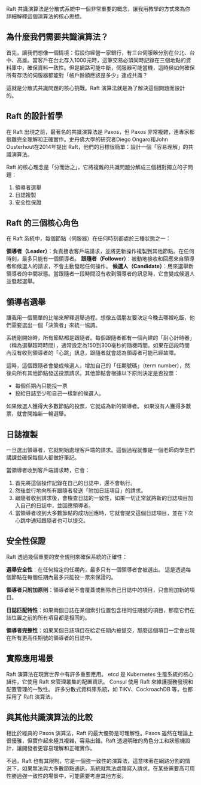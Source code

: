 Raft 共識演算法是分散式系統中一個非常重要的概念，讓我用教學的方式來為你詳細解釋這個演算法的核心思想。

## 為什麼我們需要共識演算法？

首先，讓我們想像一個情境：假設你經營一家銀行，有三台伺服器分別在台北、台中、高雄。當客戶在台北存入1000元時，這筆交易必須同時記錄在三個地點的資料庫中，確保資料一致性。但是網路可能中斷，伺服器可能當機，這時候如何確保所有存活的伺服器都能對「帳戶餘額應該是多少」達成共識？

這就是分散式共識問題的核心挑戰。Raft 演算法就是為了解決這個問題而設計的。

## Raft 的設計哲學

在 Raft 出現之前，最著名的共識演算法是 Paxos，但 Paxos 非常複雜，連專家都很難完全理解和正確實作。史丹佛大學的研究者Diego Ongaro和John Ousterhout在2014年提出 Raft，他們的目標很簡單：設計一個「容易理解」的共識演算法。

Raft 的核心理念是「分而治之」，它將複雜的共識問題分解成三個相對獨立的子問題：
1. 領導者選舉
2. 日誌複製
3. 安全性保證

## Raft 的三個核心角色

在 Raft 系統中，每個節點（伺服器）在任何時刻都處於三種狀態之一：

**領導者（Leader）**：負責接收客戶端請求，並將更新操作複製到其他節點。在任何時刻，最多只能有一個領導者。
**跟隨者（Follower）**：被動地接收和回應來自領導者和候選人的請求，不會主動發起任何操作。
**候選人（Candidate）**：用來選舉新領導者的中間狀態。當跟隨者一段時間沒有收到領導者的訊息時，它會變成候選人並發起選舉。

## 領導者選舉

讓我用一個簡單的比喻來解釋選舉過程。想像五個朋友要決定今晚去哪裡吃飯，他們需要選出一個「決策者」來統一協調。

系統剛開始時，所有節點都是跟隨者。每個跟隨者都有一個內建的「耐心計時器」（稱為選舉超時時間），通常設定為150到300毫秒的隨機時間。如果在這段時間內沒有收到領導者的「心跳」訊息，跟隨者就會認為領導者可能已經故障。

這時，這個跟隨者會變成候選人，增加自己的「任期號碼」（term number），然後向所有其他節點發送投票請求。其他節點會根據以下原則決定是否投票：
- 每個任期內只能投一票
- 投給日誌至少和自己一樣新的候選人。

如果候選人獲得大多數節點的投票，它就成為新的領導者。
如果沒有人獲得多數票，就會開始新一輪選舉。

## 日誌複製

一旦選出領導者，它就開始處理客戶端的請求。這個過程就像是一個老師向學生們講課並確保每個人都做好筆記。

當領導者收到客戶端請求時，它會：
1. 首先將這個操作記錄在自己的日誌中，還不會執行。
2. 然後並行地向所有跟隨者發送「附加日誌項目」的請求。
3. 跟隨者收到請求後，會檢查日誌的一致性，如果一切正常就將新的日誌項目加入自己的日誌中，並回應領導者。
4. 當領導者收到大多數節點的成功回應時，它就會提交這個日誌項目，並在下次心跳中通知跟隨者也可以提交。

## 安全性保證

Raft 透過幾個重要的安全規則來確保系統的正確性：

**選舉安全性**：在任何給定的任期內，最多只有一個領導者會被選出。
這是透過每個節點在每個任期內最多只能投一票來保證的。

**領導者只附加原則**：領導者絕不會覆蓋或刪除自己日誌中的項目，只會附加新的項目。

**日誌匹配特性**：如果兩個日誌在某個索引位置包含相同任期號的項目，那麼它們在該位置之前的所有項目都是相同的。

**領導者完整性**：如果某個日誌項目在給定任期內被提交，那麼這個項目一定會出現在所有更高任期號的領導者的日誌中。

## 實際應用場景

Raft 演算法在現實世界中有許多重要應用。
etcd 是 Kubernetes 生態系統的核心組件，它使用 Raft 來管理叢集的配置資訊。
Consul 使用 Raft 來維護服務發現和配置管理的一致性。
許多分散式資料庫系統，如 TiKV、CockroachDB 等，也都採用了 Raft 演算法。

## 與其他共識演算法的比較

相比於經典的 Paxos 演算法，Raft 的最大優勢是可理解性。Paxos 雖然在理論上很優雅，但實作起來極其複雜，容易出錯。Raft 透過明確的角色分工和狀態機設計，讓開發者更容易理解和正確實作。

不過，Raft 也有其限制。它是一個強一致性的演算法，這意味著在網路分割的情況下，如果無法與大多數節點通訊，系統就無法處理寫入請求。在某些需要高可用性勝過強一致性的場景中，可能需要考慮其他方案。